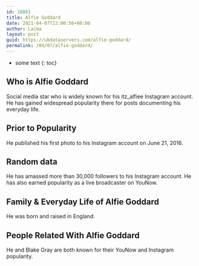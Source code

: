 ```yaml
---
id: 18861
title: Alfie Goddard
date: 2021-04-07T22:00:56+00:00
author: Laima
layout: post
guid: https://ukdataservers.com/alfie-goddard/
permalink: /04/07/alfie-goddard/
---
```


* some text
{: toc}


## Who is Alfie Goddard
                  
                  
                  
Social media star who is widely known for his itz_alfiee Instagram account. He has gained widespread popularity there for posts documenting his everyday life.
                  
              
            
              
            
                
                
                
## Prior to Popularity
                  
                  
                  
He published his first photo to his Instagram account on June 21, 2016.
                  
              
            
              
            
                
                
                
## Random data
                  
                  
                  
He has amassed more than 30,000 followers to his Instagram account. He has also earned popularity as a live broadcaster on YouNow. 
                  
              
            
              
            
                
                
                
## Family & Everyday Life of Alfie Goddard
                  
                  
                  
He was born and raised in England.
                  
              
            
              
            
                
                
                
## People Related With Alfie Goddard
                  
                  
                  
He and Blake Gray are both known for their YouNow and Instagram popularity.
                  
              
            
              
            
                
              
            
              
              
            
            
              
            
          
          
          